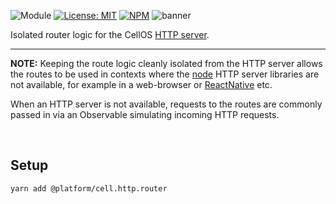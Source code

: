 ![Module](https://img.shields.io/badge/%40platform-cell.http.router-%23EA4E7E.svg)
[![License: MIT](https://img.shields.io/badge/license-MIT-blue.svg)](https://opensource.org/licenses/MIT)
[![NPM](https://img.shields.io/npm/v/@platform/cell.http.router.svg?colorB=blue&style=flat)](https://www.npmjs.com/package/@platform/cell.http.router)
![banner](https://user-images.githubusercontent.com/185555/76151555-23bfb900-611b-11ea-9497-2773c93f61e3.png)

Isolated router logic for the CellOS [HTTP server](../cell.http).

---

**NOTE:** Keeping the route logic cleanly isolated from the HTTP server allows the routes to be
used in contexts where the [node](https://nodejs.org/) HTTP server libraries are not available, for example in
a web-browser or [ReactNative](https://reactnative.dev/) etc.

When an HTTP server is not available, requests to the routes are commonly passed in via an Observable
simulating incoming HTTP requests.

<p>&nbsp;</p>

## Setup

    yarn add @platform/cell.http.router

<p>&nbsp;</p>
<p>&nbsp;</p>
